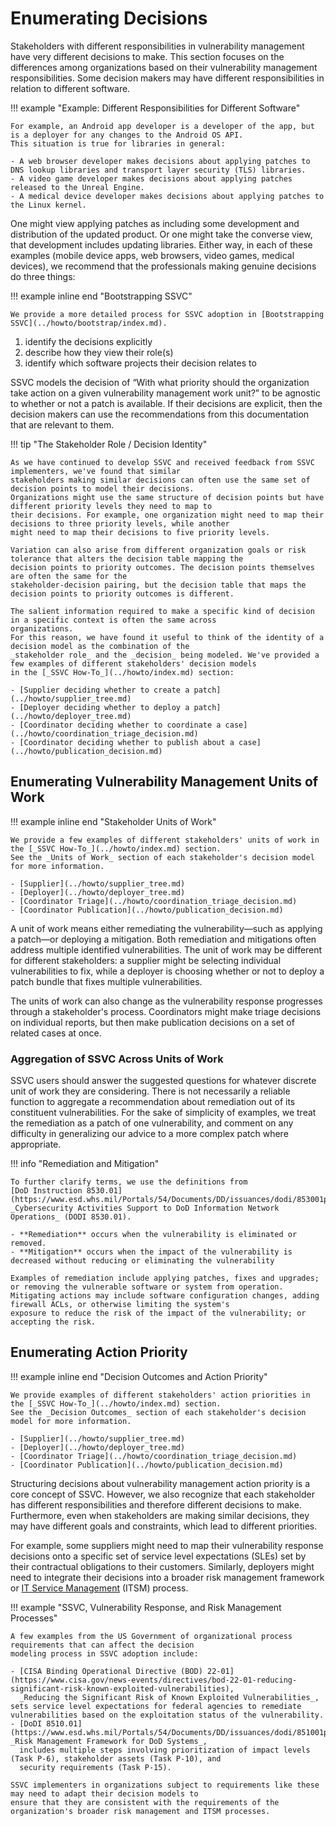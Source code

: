 # Enumerating Decisions

Stakeholders with different responsibilities in vulnerability management have very different decisions to make.
This section focuses on the differences among organizations based on their vulnerability management responsibilities.
Some decision makers may have different responsibilities in relation to different software.

!!! example "Example: Different Responsibilities for Different Software"

    For example, an Android app developer is a developer of the app, but is a deployer for any changes to the Android OS API.
    This situation is true for libraries in general:
    
    - A web browser developer makes decisions about applying patches to DNS lookup libraries and transport layer security (TLS) libraries.
    - A video game developer makes decisions about applying patches released to the Unreal Engine.
    - A medical device developer makes decisions about applying patches to the Linux kernel.

One might view applying patches as including some development and distribution of the updated product.
Or one might take the converse view, that development includes updating libraries.
Either way, in each of these examples (mobile device apps, web browsers, video games, medical devices),
we recommend that the professionals making genuine decisions do three things:

!!! example inline end "Bootstrapping SSVC"

    We provide a more detailed process for SSVC adoption in [Bootstrapping SSVC](../howto/bootstrap/index.md).

1. identify the decisions explicitly
2. describe how they view their role(s)
3. identify which software projects their decision relates to

SSVC models the decision of
“With what priority should the organization take action on a given vulnerability management work unit?”
to be agnostic to whether or not a patch is available.
If their decisions are explicit, then the decision makers can use the recommendations from this documentation that are relevant to them.

!!! tip "The Stakeholder Role / Decision Identity"

    As we have continued to develop SSVC and received feedback from SSVC implementers, we've found that similar
    stakeholders making similar decisions can often use the same set of decision points to model their decisions.
    Organizations might use the same structure of decision points but have different priority levels they need to map to
    their decisions. For example, one organization might need to map their decisions to three priority levels, while another
    might need to map their decisions to five priority levels.

    Variation can also arise from different organization goals or risk tolerance that alters the decision table mapping the
    decision points to priority outcomes. The decision points themselves are often the same for the 
    stakeholder-decision pairing, but the decision table that maps the decision points to priority outcomes is different.

    The salient information required to make a specific kind of decision in a specific context is often the same across
    organizations.
    For this reason, we have found it useful to think of the identity of a decision model as the combination of the
    _stakeholder role_ and the _decision_ being modeled. We've provided a few examples of different stakeholders' decision models
    in the [_SSVC How-To_](../howto/index.md) section:

    - [Supplier deciding whether to create a patch](../howto/supplier_tree.md)
    - [Deployer deciding whether to deploy a patch](../howto/deployer_tree.md)
    - [Coordinator deciding whether to coordinate a case](../howto/coordination_triage_decision.md)
    - [Coordinator deciding whether to publish about a case](../howto/publication_decision.md)

## Enumerating Vulnerability Management Units of Work

!!! example inline end "Stakeholder Units of Work"

    We provide a few examples of different stakeholders' units of work in the [_SSVC How-To_](../howto/index.md) section.
    See the _Units of Work_ section of each stakeholder's decision model for more information.
    
    - [Supplier](../howto/supplier_tree.md)
    - [Deployer](../howto/deployer_tree.md)
    - [Coordinator Triage](../howto/coordination_triage_decision.md)
    - [Coordinator Publication](../howto/publication_decision.md)

A unit of work means either remediating the vulnerability—such as applying a patch—or deploying a mitigation.
Both remediation and mitigations often address multiple identified vulnerabilities.
The unit of work may be different for different stakeholders: a supplier might be selecting individual vulnerabilities to fix,
while a deployer is choosing whether or not to deploy a patch bundle that fixes multiple vulnerabilities.

The units of work can also change as the vulnerability response progresses through a stakeholder's process.
Coordinators might make triage decisions on individual reports, but then make publication decisions on a set of related cases at once.

### Aggregation of SSVC Across Units of Work

SSVC users should answer the suggested questions for whatever discrete unit of work they are considering.
There is not necessarily a reliable function to aggregate a recommendation about remediation out of its constituent
vulnerabilities.
For the sake of simplicity of examples, we treat the remediation as a patch of one vulnerability, and comment on any
difficulty in generalizing our advice to a more complex patch where appropriate.

!!! info "Remediation and Mitigation"

    To further clarify terms, we use the definitions from 
    [DoD Instruction 8530.01](https://www.esd.whs.mil/Portals/54/Documents/DD/issuances/dodi/853001p.pdf) 
    _Cybersecurity Activities Support to DoD Information Network Operations_ (DODI 8530.01).
    
    - **Remediation** occurs when the vulnerability is eliminated or removed.
    - **Mitigation** occurs when the impact of the vulnerability is decreased without reducing or eliminating the vulnerability

    Examples of remediation include applying patches, fixes and upgrades; or removing the vulnerable software or system from operation.
    Mitigating actions may include software configuration changes, adding firewall ACLs, or otherwise limiting the system's
    exposure to reduce the risk of the impact of the vulnerability; or accepting the risk.

## Enumerating Action Priority

!!! example inline end "Decision Outcomes and Action Priority"

    We provide examples of different stakeholders' action priorities in the [_SSVC How-To_](../howto/index.md) section.
    See the _Decision Outcomes_ section of each stakeholder's decision model for more information.
    
    - [Supplier](../howto/supplier_tree.md)
    - [Deployer](../howto/deployer_tree.md)
    - [Coordinator Triage](../howto/coordination_triage_decision.md)
    - [Coordinator Publication](../howto/publication_decision.md)

Structuring decisions about vulnerability management action priority is a core concept of SSVC.
However, we also recognize that each stakeholder has different responsibilities and therefore different decisions to make.
Furthermore, even when stakeholders are making similar decisions, they may have different goals and constraints, which
lead to different priorities.

For example, some suppliers might need to map their vulnerability response decisions onto a specific set of service
level expectations (SLEs) set by their contractual obligations to their customers. Similarly, deployers might need to integrate
their decisions into a broader risk management framework or
[IT Service Management](https://en.wikipedia.org/wiki/IT_service_management) (ITSM) process.

!!! example "SSVC, Vulnerability Response, and Risk Management Processes"

    A few examples from the US Government of organizational process requirements that can affect the decision 
    modeling process in SSVC adoption include:

    - [CISA Binding Operational Directive (BOD) 22-01](https://www.cisa.gov/news-events/directives/bod-22-01-reducing-significant-risk-known-exploited-vulnerabilities),
      _Reducing the Significant Risk of Known Exploited Vulnerabilities_, sets service level expectations for federal agencies to remediate vulnerabilities based on the exploitation status of the vulnerability.
    - [DoDI 8510.01](https://www.esd.whs.mil/Portals/54/Documents/DD/issuances/dodi/851001p.pdf), _Risk Management Framework for DoD Systems_,
      includes multiple steps involving prioritization of impact levels (Task P-6), stakeholder assets (Task P-10), and
      security requirements (Task P-15).

    SSVC implementers in organizations subject to requirements like these may need to adapt their decision models to
    ensure that they are consistent with the requirements of the organization's broader risk management and ITSM processes.

